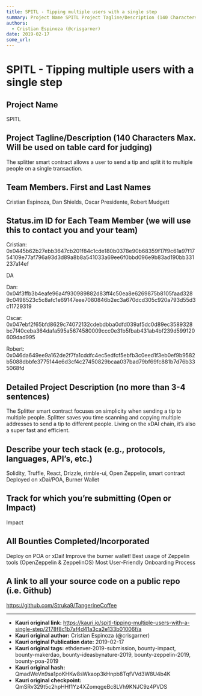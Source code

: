 ```yaml
---
title: SPITL - Tipping multiple users with a single step
summary: Project Name SPITL Project Tagline/Description (140 Characters Max. Will be used on table card for judging) The splitter smart contract allows a user to send a tip and split it to multiple people on a single transaction. Team Members. First and Last Names Cristian Espinoza, Dan Shields, Oscar Presidente, Robert Mudgett Status.im ID for Each Team Member (we will use this to contact you and your team) Cristian- 0x0445b62b27ebb3647cb201f84c1cde180b0378e90b68359f17f9c61a97f1754109e77af796a93d3d89a8b
authors:
  - Cristian Espinoza (@crisgarner)
date: 2019-02-17
some_url: 
---
```


# SPITL - Tipping multiple users with a single step


## Project Name
SPITL

## Project Tagline/Description (140 Characters Max. Will be used on table card for judging)
The splitter smart contract allows a user to send a tip and split it to multiple people on a single transaction.

## Team Members. First and Last Names
Cristian Espinoza, Dan Shields, Oscar Presidente, Robert Mudgett

## Status.im ID for Each Team Member (we will use this to contact you and your team)
Cristian: 0x0445b62b27ebb3647cb201f84c1cde180b0378e90b68359f17f9c61a97f1754109e77af796a93d3d89a8b8a541033a69ee6f0bbd096e9b83ad190bb331237a14ef

DA

Dan:
0x04f3ffb3b4eafe96a4f930989882d83ff4c50ea8e6269875b8105faad3289c0498523c5c8afc1e69147eee7080846b2ec3a670dcd305c920a793d55d3c11729319

Oscar: 0x047ebf2f65bfd8629c74072132cdebdbba0dfd039af5dc0d89ec3589328bc7f40ceba364dafa595a5674580009ccc0e31b5fbab431ab4bf239d599120609dad995

Robert:
0x046da649ee9a162de2f7fa1cddfc4ec5edfcf5ebfb3c0eed1f3eb0ef9b9582b5088dbbfe3775144e6d3cf4c27450829bcaa037bad79bf69fc881b7d76b335068fd


## Detailed Project Description (no more than 3-4 sentences)
The Splitter smart contract focuses on simplicity when sending a tip to multiple people. Splitter saves you time scanning and copying multiple addresses to send a tip to different people. Living on the xDAI chain, it’s also a super fast and efficient.

## Describe your tech stack (e.g., protocols, languages, API’s, etc.)
Solidity, Truffle, React, Drizzle, rimble-ui, Open Zeppelin, smart contract Deployed on xDai/POA, Burner Wallet

## Track for which you’re submitting (Open or Impact)
Impact

## All Bounties Completed/Incorporated
Deploy on POA or xDai!
Improve the burner wallet!
Best usage of Zeppelin tools (OpenZeppelin & ZeppelinOS)
Most User-Friendly Onboarding Process

## A link to all your source code on a public repo (i.e. Github)
https://github.com/Struka9/TangerineCoffee






---

- **Kauri original link:** https://kauri.io/spitl-tipping-multiple-users-with-a-single-step/2178f8c1b7af4d41a3ca2e133b01006f/a
- **Kauri original author:** Cristian Espinoza (@crisgarner)
- **Kauri original Publication date:** 2019-02-17
- **Kauri original tags:** ethdenver-2019-submission, bounty-impact, bounty-makerdao, bounty-ideasbynature-2019, bounty-zeppelin-2019, bounty-poa-2019
- **Kauri original hash:** QmadWeVn9sa1poKHKw8sWkaop3kHnpb8TqfVVd3W8U4b4K
- **Kauri original checkpoint:** QmSRv329t5c2hpHHf1Yz4XZomqgeBc8LVh9KNJC9z4PVDS



